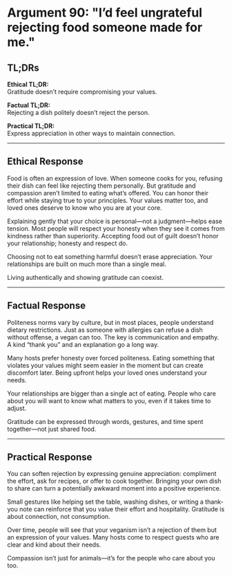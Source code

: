 <!-- type: Tradition & Family Pressure -->

# Argument 90: "I’d feel ungrateful rejecting food someone made for me."

## TL;DRs

**Ethical TL;DR:**  
Gratitude doesn’t require compromising your values.

**Factual TL;DR:**  
Rejecting a dish politely doesn’t reject the person.

**Practical TL;DR:**  
Express appreciation in other ways to maintain connection.

---

## Ethical Response

Food is often an expression of love. When someone cooks for you, refusing their dish can feel like rejecting them personally. But gratitude and compassion aren’t limited to eating what’s offered. You can honor their effort while staying true to your principles. Your values matter too, and loved ones deserve to know who you are at your core.

Explaining gently that your choice is personal—not a judgment—helps ease tension. Most people will respect your honesty when they see it comes from kindness rather than superiority. Accepting food out of guilt doesn’t honor your relationship; honesty and respect do.

Choosing not to eat something harmful doesn’t erase appreciation. Your relationships are built on much more than a single meal.

Living authentically and showing gratitude can coexist.

---

## Factual Response

Politeness norms vary by culture, but in most places, people understand dietary restrictions. Just as someone with allergies can refuse a dish without offense, a vegan can too. The key is communication and empathy. A kind “thank you” and an explanation go a long way.

Many hosts prefer honesty over forced politeness. Eating something that violates your values might seem easier in the moment but can create discomfort later. Being upfront helps your loved ones understand your needs.

Your relationships are bigger than a single act of eating. People who care about you will want to know what matters to you, even if it takes time to adjust.

Gratitude can be expressed through words, gestures, and time spent together—not just shared food.

---

## Practical Response

You can soften rejection by expressing genuine appreciation: compliment the effort, ask for recipes, or offer to cook together. Bringing your own dish to share can turn a potentially awkward moment into a positive experience.

Small gestures like helping set the table, washing dishes, or writing a thank-you note can reinforce that you value their effort and hospitality. Gratitude is about connection, not consumption.

Over time, people will see that your veganism isn’t a rejection of them but an expression of your values. Many hosts come to respect guests who are clear and kind about their needs.

Compassion isn’t just for animals—it’s for the people who care about you too.
